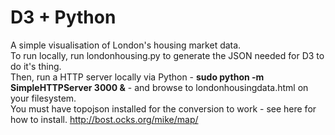 D3 + Python
===================

A simple visualisation of London's housing market data.<br>
To run locally, run londonhousing.py to generate the JSON needed for D3 to do it's thing.<br>
Then, run a HTTP server locally via Python - <b>sudo python -m SimpleHTTPServer 3000 &</b> - and browse to londonhousingdata.html on your filesystem.<br>
You must have topojson installed for the conversion to work - see here for how to install. http://bost.ocks.org/mike/map/
